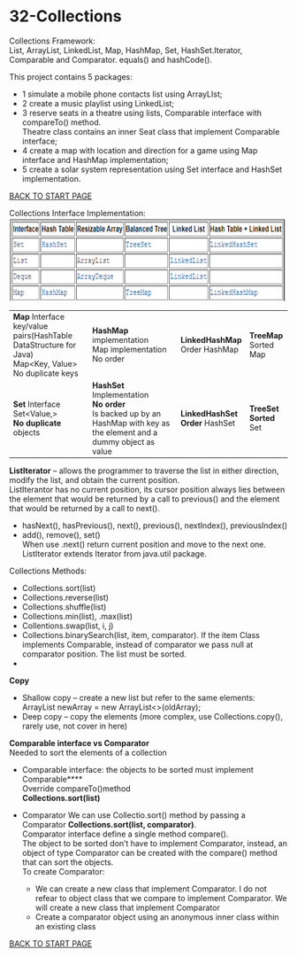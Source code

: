 # 32-Collections
Collections Framework:   
List, ArrayList, LinkedList, Map, HashMap, Set, HashSet.Iterator, Comparable and Comparator. equals() and hashCode().   

This project contains 5 packages:  
-  1 simulate a mobile phone contacts list using ArrayLIst;  
-  2 create a music playlist using LinkedList;  
-  3 reserve seats in a theatre using lists, Comparable interface with compareTo() method.    
   Theatre class contains an inner Seat class that implement Comparable interface;    
-  4 create a map with location and direction for a game using Map interface and HashMap implementation;  
-  5 create a solar system representation using Set interface and HashSet implementation.   

[BACK TO START PAGE](https://github.com/FlorescuAndrei/Start.git)  

Collections Interface Implementation:  
<img src="box/Collections_Interface_Implementation.png" width="700" height="150" />   

| | | | |
|-------- |----------- |-------- |----------- |
| **Map** Interface<br>key/value pairs(HashTable DataStructure for Java)<br>Map<Key, Value><br>No duplicate keys | **HashMap** implementation<br> Map implementation<br>No order | **LinkedHashMap**<br>Order HashMap | **TreeMap**<br>Sorted Map|  
| **Set** Interface<br>Set<Value,> <br> **No duplicate** objects | **HashSet** Implementation<br>**No order**<br>Is backed up by an HashMap with key as the element and a dummy object as value | **LinkedHashSet**<br>**Order** HashSet | **TreeSet** <br> **Sorted** Set  

**ListIterator** – allows the programmer to traverse the list in either direction, modify the list, and obtain the current position.  
ListIterantor has no current position, its cursor position always lies between the element that would be returned by a call to previous() and the element that would be returned by a call to next().  
-	hasNext(), hasPrevious(), next(), previous(), nextIndex(), previousIndex()  
-	add(), remove(), set()  
When use .next()  return current position and move to the next one.  
ListIterator extends Iterator from java.util package.  

Collections Methods:  
-	Collections.sort(list)  
-	Collections.reverse(list)  
-	Collections.shuffle(list)  
-	Collections.min(list), .max(list)  
-	Collentions.swap(list, i, j)  
-	Collections.binarySearch(list, item, comparator). If the item Class implements Comparable, instead of comparator we pass null at comparator position. The list must be sorted.  
-	
**Copy**  
-	Shallow copy – create a new list but refer to the same elements:   
ArrayList<String> newArray = new ArrayList<>(oldArray);  
-	Deep copy – copy the elements (more complex, use Collections.copy(), rarely use, not cover in here)  
   
   
**Comparable interface vs Comparator**  
Needed to  sort the elements of a collection 
-	Comparable interface: the objects to be sorted must implement Comparable**<T>**     
Override compareTo()method  
**Collections.sort(list)**  
   
-	Comparator
We can use Collectio.sort() method by passing a Comparator **Collections.sort(list, comparator)**.   
Comparator interface define a single method compare().   
The object to be sorted don’t have to implement Comparator, instead, an object of type Comparator can be created with the compare() method that can sort the objects.   
To create Comparator:    
    -	We can create a new class that implement Comparator. I do not refear to object class that we compare to implement Comparator. We will create a new class that implement Comparator   
    -	Create a comparator object using an anonymous inner class within an existing class  






[BACK TO START PAGE](https://github.com/FlorescuAndrei/Start.git)
